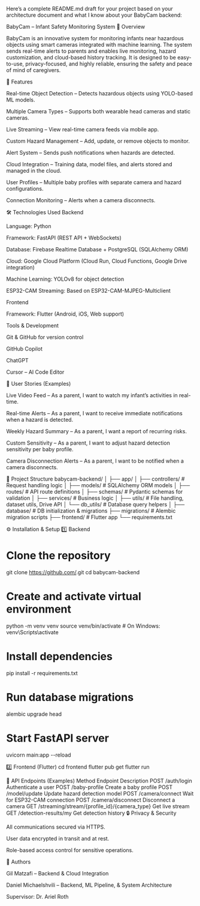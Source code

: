 Here’s a complete README.md draft for your project based on your architecture document and what I know about your BabyCam backend:

BabyCam – Infant Safety Monitoring System
📌 Overview

BabyCam is an innovative system for monitoring infants near hazardous objects using smart cameras integrated with machine learning. The system sends real-time alerts to parents and enables live monitoring, hazard customization, and cloud-based history tracking.
It is designed to be easy-to-use, privacy-focused, and highly reliable, ensuring the safety and peace of mind of caregivers.

🚀 Features

Real-time Object Detection – Detects hazardous objects using YOLO-based ML models.

Multiple Camera Types – Supports both wearable head cameras and static cameras.

Live Streaming – View real-time camera feeds via mobile app.

Custom Hazard Management – Add, update, or remove objects to monitor.

Alert System – Sends push notifications when hazards are detected.

Cloud Integration – Training data, model files, and alerts stored and managed in the cloud.

User Profiles – Multiple baby profiles with separate camera and hazard configurations.

Connection Monitoring – Alerts when a camera disconnects.

🛠 Technologies Used
Backend

Language: Python

Framework: FastAPI (REST API + WebSockets)

Database: Firebase Realtime Database + PostgreSQL (SQLAlchemy ORM)

Cloud: Google Cloud Platform (Cloud Run, Cloud Functions, Google Drive integration)

Machine Learning: YOLOv8 for object detection

ESP32-CAM Streaming: Based on ESP32-CAM-MJPEG-Multiclient

Frontend

Framework: Flutter (Android, iOS, Web support)

Tools & Development

Git & GitHub for version control

GitHub Copilot

ChatGPT

Cursor – AI Code Editor

📱 User Stories (Examples)

Live Video Feed – As a parent, I want to watch my infant’s activities in real-time.

Real-time Alerts – As a parent, I want to receive immediate notifications when a hazard is detected.

Weekly Hazard Summary – As a parent, I want a report of recurring risks.

Custom Sensitivity – As a parent, I want to adjust hazard detection sensitivity per baby profile.

Camera Disconnection Alerts – As a parent, I want to be notified when a camera disconnects.

📂 Project Structure
babycam-backend/
│
├── app/
│   ├── controllers/      # Request handling logic
│   ├── models/           # SQLAlchemy ORM models
│   ├── routes/           # API route definitions
│   ├── schemas/          # Pydantic schemas for validation
│   ├── services/         # Business logic
│   ├── utils/            # File handling, dataset utils, Drive API
│   └── db_utils/         # Database query helpers
│
├── database/             # DB initialization & migrations
├── migrations/           # Alembic migration scripts
├── frontend/              # Flutter app
└── requirements.txt

⚙️ Installation & Setup
1️⃣ Backend
# Clone the repository
git clone https://github.com/<your-repo>.git
cd babycam-backend

# Create and activate virtual environment
python -m venv venv
source venv/bin/activate  # On Windows: venv\Scripts\activate

# Install dependencies
pip install -r requirements.txt

# Run database migrations
alembic upgrade head

# Start FastAPI server
uvicorn main:app --reload

2️⃣ Frontend (Flutter)
cd frontend
flutter pub get
flutter run

📡 API Endpoints (Examples)
Method	Endpoint	Description
POST	/auth/login	Authenticate a user
POST	/baby-profile	Create a baby profile
POST	/model/update	Update hazard detection model
POST	/camera/connect	Wait for ESP32-CAM connection
POST	/camera/disconnect	Disconnect a camera
GET	/streaming/stream/{profile_id}/{camera_type}	Get live stream
GET	/detection-results/my	Get detection history
🔒 Privacy & Security

All communications secured via HTTPS.

User data encrypted in transit and at rest.

Role-based access control for sensitive operations.

👥 Authors

Gil Matzafi – Backend & Cloud Integration

Daniel Michaelshvili – Backend, ML Pipeline, & System Architecture

Supervisor: Dr. Ariel Roth
